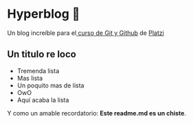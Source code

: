 # Hyperblog 💚
Un blog increíble para el[ curso de Git y Github](https://platzi.com/cursos/git-github/ " curso de Git y Github") de [Platzi](https://platzi.com/ "Platzi")

## Un titulo re loco
* Tremenda lista
* Mas lista
* Un poquito mas de lista
* OwO
* Aquí acaba la lista

Y como un amable recordatorio: **Este readme.md es un chiste**. 

